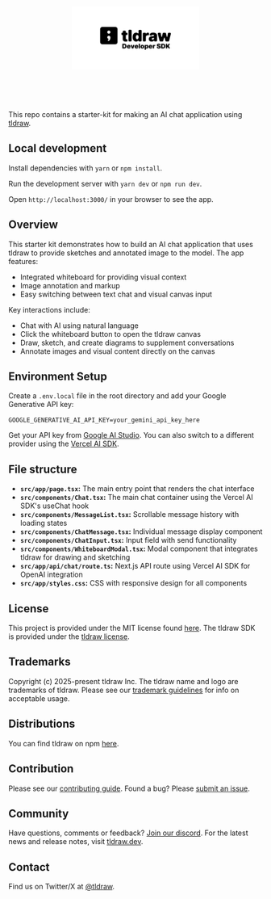 <div alt style="text-align: center; transform: scale(.5);">
	<picture>
		<source media="(prefers-color-scheme: dark)" srcset="https://raw.githubusercontent.com/tldraw/tldraw/main/assets/github-hero-dark.png" />
		<img alt="tldraw" src="https://raw.githubusercontent.com/tldraw/tldraw/main/assets/github-hero-light.png" />
	</picture>
</div>

This repo contains a starter-kit for making an AI chat application using [tldraw](https://github.com/tldraw/tldraw).

## Local development

Install dependencies with `yarn` or `npm install`.

Run the development server with `yarn dev` or `npm run dev`.

Open `http://localhost:3000/` in your browser to see the app.

## Overview

This starter kit demonstrates how to build an AI chat application that uses tldraw to provide sketches and annotated image to the model. The app features:

- Integrated whiteboard for providing visual context
- Image annotation and markup
- Easy switching between text chat and visual canvas input

Key interactions include:

- Chat with AI using natural language
- Click the whiteboard button to open the tldraw canvas
- Draw, sketch, and create diagrams to supplement conversations
- Annotate images and visual content directly on the canvas

## Environment Setup

Create a `.env.local` file in the root directory and add your Google Generative API key:

```
GOOGLE_GENERATIVE_AI_API_KEY=your_gemini_api_key_here
```

Get your API key from [Google AI Studio](https://aistudio.google.com/apikey).
You can also switch to a different provider using the [Vercel AI SDK](https://ai-sdk.dev/providers/ai-sdk-providers).

## File structure

- **`src/app/page.tsx`:** The main entry point that renders the chat interface
- **`src/components/Chat.tsx`:** The main chat container using the Vercel AI SDK's useChat hook
- **`src/components/MessageList.tsx`:** Scrollable message history with loading states
- **`src/components/ChatMessage.tsx`:** Individual message display component
- **`src/components/ChatInput.tsx`:** Input field with send functionality
- **`src/components/WhiteboardModal.tsx`:** Modal component that integrates tldraw for drawing and sketching
- **`src/app/api/chat/route.ts`:** Next.js API route using Vercel AI SDK for OpenAI integration
- **`src/app/styles.css`:** CSS with responsive design for all components

## License

This project is provided under the MIT license found [here](https://github.com/tldraw/char-template/blob/main/LICENSE.md). The tldraw SDK is provided under the [tldraw license](https://github.com/tldraw/tldraw/blob/main/LICENSE.md).

## Trademarks

Copyright (c) 2025-present tldraw Inc. The tldraw name and logo are trademarks of tldraw. Please see our [trademark guidelines](https://github.com/tldraw/tldraw/blob/main/TRADEMARKS.md) for info on acceptable usage.

## Distributions

You can find tldraw on npm [here](https://www.npmjs.com/package/@tldraw/tldraw?activeTab=versions).

## Contribution

Please see our [contributing guide](https://github.com/tldraw/tldraw/blob/main/CONTRIBUTING.md). Found a bug? Please [submit an issue](https://github.com/tldraw/tldraw/issues/new).

## Community

Have questions, comments or feedback? [Join our discord](https://discord.tldraw.com/?utm_source=github&utm_medium=readme&utm_campaign=sociallink). For the latest news and release notes, visit [tldraw.dev](https://tldraw.dev).

## Contact

Find us on Twitter/X at [@tldraw](https://twitter.com/tldraw).
